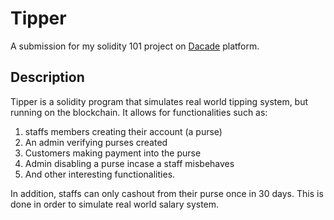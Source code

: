 # Tipper

A submission for my solidity 101 project on [Dacade](https://dacade.org) platform.

## Description

Tipper is a solidity program that simulates real world tipping system, but running on the blockchain.
It allows for functionalities such as:

1. staffs members creating their account (a purse)
2. An admin verifying purses created
3. Customers making payment into the purse
4. Admin disabling a purse incase a staff misbehaves
5. And other interesting functionalities.

In addition, staffs can only cashout from their purse once in 30 days. This is done in order to simulate real world salary system.

